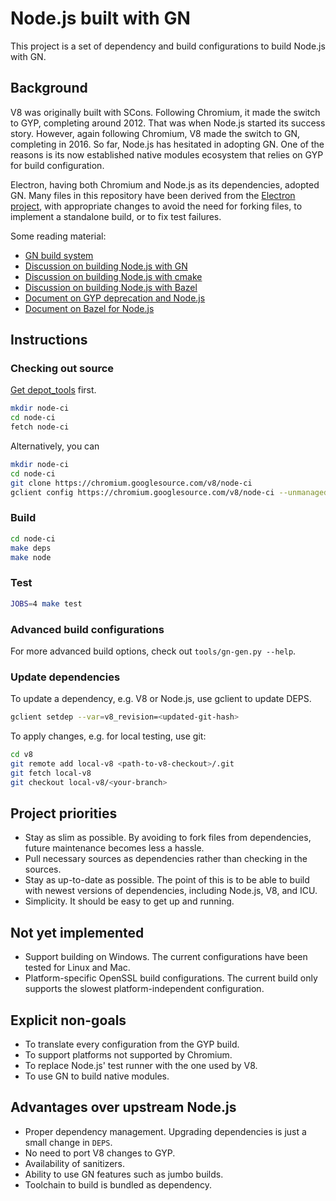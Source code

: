 # Node.js built with GN

This project is a set of dependency and build configurations to build Node.js with GN.

## Background
V8 was originally built with SCons. Following Chromium, it made the switch to GYP, completing around 2012. That was when Node.js started its success story. However, again following Chromium, V8 made the switch to GN, completing in 2016. So far, Node.js has hesitated in adopting GN. One of the reasons is its now established native modules ecosystem that relies on GYP for build configuration.

Electron, having both Chromium and Node.js as its dependencies, adopted GN. Many files in this repository have been derived from the [Electron project](https://github.com/electron/node), with appropriate changes to avoid the need for forking files, to implement a standalone build, or to fix test failures.

Some reading material:
* [GN build system](https://www.chromium.org/developers/gn-build-configuration)
* [Discussion on building Node.js with GN](https://github.com/nodejs/node/issues/21410)
* [Discussion on building Node.js with cmake](https://github.com/nodejs/TSC/issues/648)
* [Discussion on building Node.js with Bazel](https://github.com/nodejs/TSC/issues/464)
* [Document on GYP deprecation and Node.js](https://docs.google.com/document/d/1gvHuesiuvLzD6X6ONddxXRxhODlOJlxgfoTNZTlKLGA/edit)
* [Document on Bazel for Node.js](https://docs.google.com/document/d/101BP4BpZoP4tsMGo4j_MhoyLv169-2Oq_HeyWykCNGc/edit)

## Instructions

### Checking out source

[Get depot_tools](https://commondatastorage.googleapis.com/chrome-infra-docs/flat/depot_tools/docs/html/depot_tools_tutorial.html#_setting_up) first.

```bash
mkdir node-ci
cd node-ci
fetch node-ci
```

Alternatively, you can
```bash
mkdir node-ci
cd node-ci
git clone https://chromium.googlesource.com/v8/node-ci
gclient config https://chromium.googlesource.com/v8/node-ci --unmanaged
```

### Build

```bash
cd node-ci
make deps
make node
```

### Test

```bash
JOBS=4 make test
```

### Advanced build configurations

For more advanced build options, check out `tools/gn-gen.py --help`.

### Update dependencies

To update a dependency, e.g. V8 or Node.js, use gclient to update DEPS.

```bash
gclient setdep --var=v8_revision=<updated-git-hash>
```

To apply changes, e.g. for local testing, use git:

```bash
cd v8
git remote add local-v8 <path-to-v8-checkout>/.git
git fetch local-v8
git checkout local-v8/<your-branch>
```

## Project priorities
* Stay as slim as possible. By avoiding to fork files from dependencies, future maintenance becomes less a hassle.
* Pull necessary sources as dependencies rather than checking in the sources.
* Stay as up-to-date as possible. The point of this is to be able to build with newest versions of dependencies, including Node.js, V8, and ICU.
* Simplicity. It should be easy to get up and running.

## Not yet implemented
* Support building on Windows. The current configurations have been tested for Linux and Mac.
* Platform-specific OpenSSL build configurations. The current build only supports the slowest platform-independent configuration.

## Explicit non-goals
* To translate every configuration from the GYP build.
* To support platforms not supported by Chromium.
* To replace Node.js' test runner with the one used by V8.
* To use GN to build native modules.

## Advantages over upstream Node.js
* Proper dependency management. Upgrading dependencies is just a small change in `DEPS`.
* No need to port V8 changes to GYP.
* Availability of sanitizers.
* Ability to use GN features such as jumbo builds.
* Toolchain to build is bundled as dependency.
